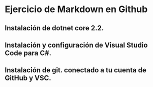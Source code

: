 # Ejercicio de Markdown en Github

## Instalación de dotnet core 2.2.


## Instalación y configuración de Visual Studio Code para C#.


## Instalación de git. conectado a tu cuenta de GitHub y VSC.